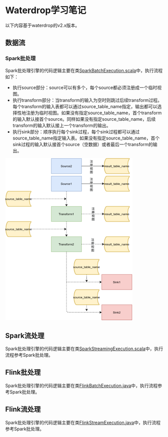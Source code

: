 # Waterdrop学习笔记

以下内容基于waterdrop的v2.x版本。

## 数据流

### Spark批处理

Spark批处理引擎的代码逻辑主要在类[SparkBatchExecution.scala](https://github.com/InterestingLab/waterdrop/blob/dd4dca23ee6087decd94d739d0ab9bff3d6a34ed/waterdrop-spark-api/src/main/scala/io/github/interestinglab/waterdrop/spark/batch/SparkBatchExecution.scala)中，执行流程如下：

- 执行source部分：source可以有多个，每个source都必须注册成一个临时视图。
- 执行transform部分：当transform的输入为空时则跳过后续transform过程。每个transform的输入表都可以通过source_table_name指定，输出都可以选择性地注册为临时视图。如果没有指定source_table_name，首个transform的输入默认接首个source。同样如果没有指定source_table_name，后续transform的输入默认接上一个transform的输出。
- 执行sink部分：顺序执行每个sink过程，每个sink过程都可以通过source_table_name指定输入表。如果没有指定source_table_name，首个sink过程的输入默认接首个source（空数据）或者最后一个transform的输出。



<img src="./waterdrop.assets/waterdrop-spark-batch.png" alt="waterdrop" style="zoom: 80%;" />

## Spark流处理

Spark批处理引擎的代码逻辑主要在类[SparkStreamingExecution.scala](https://github.com/InterestingLab/waterdrop/blob/dd4dca23ee6087decd94d739d0ab9bff3d6a34ed/waterdrop-spark-api/src/main/scala/io/github/interestinglab/waterdrop/spark/stream/SparkStreamingExecution.scala)中，执行流程参考Spark批处理。

## Flink批处理

Spark批处理引擎的代码逻辑主要在类[FlinkBatchExecution.java](https://github.com/InterestingLab/waterdrop/blob/dd4dca23ee6087decd94d739d0ab9bff3d6a34ed/waterdrop-flink-api/src/main/java/io/github/interestinglab/waterdrop/flink/batch/FlinkBatchExecution.java)中，执行流程参考Spark批处理。

## Flink流处理

Spark批处理引擎的代码逻辑主要在类[FlinkStreamExecution.java](https://github.com/InterestingLab/waterdrop/blob/dd4dca23ee6087decd94d739d0ab9bff3d6a34ed/waterdrop-flink-api/src/main/java/io/github/interestinglab/waterdrop/flink/stream/FlinkStreamExecution.java)中，执行流程参考Spark批处理。